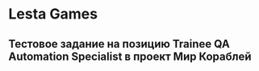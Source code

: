# Lesta Games
## Тестовое задание на позицию Trainee QA Automation Specialist в проект Мир Кораблей
